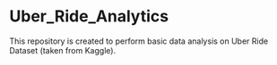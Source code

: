 # Uber_Ride_Analytics
This repository is created to perform basic data analysis on Uber Ride Dataset (taken from Kaggle). 
